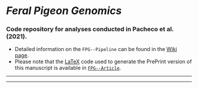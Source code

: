 # _Feral Pigeon Genomics_

### Code repository for analyses conducted in Pacheco et al. (2021).

- Detailed information on the `FPG--Pipeline` can be found in the [Wiki page](https://github.com/layka-pacheco/FeralPigeonGenomics/wiki).
- Please note that the [LaTeX](https://en.wikipedia.org/wiki/LaTeX) code used to generate the PrePrint version of this manuscript is available in [`FPG--Article`](https://github.com/layka-pacheco/FeralPigeonGenomics/tree/main/FPG--Article).
***
***